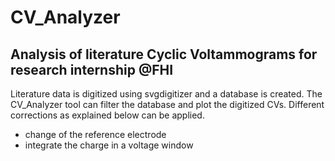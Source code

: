 # CV_Analyzer
## Analysis of literature Cyclic Voltammograms for research internship @FHI

Literature data is digitized using svgdigitizer and a database is created.
The CV_Analyzer tool can filter the database and plot the digitized CVs.
Different corrections as explained below can be applied.

- change of the reference electrode
- integrate the charge in a voltage window

